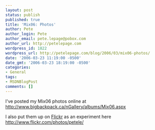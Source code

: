 ```yaml
---
layout: post
status: publish
published: true
title: 'Mix06: Photos'
author: Pete
author_login: Pete
author_email: pete.lepage@pobox.com
author_url: http://petelepage.com
wordpress_id: 1822
wordpress_url: http://petelepage.com/blog/2006/03/mix06-photos/
date: '2006-03-23 11:19:00 -0500'
date_gmt: '2006-03-23 18:19:00 -0500'
categories:
- General
tags:
- MSDNBlogPost
comments: []
---
```

<p>I've posted my Mix06 photos online at <a href="http://www.bigbackpack.ca/nGallery/albums/Mix06.aspx" target="_blank">http://www.bigbackpack.ca/nGallery/albums/Mix06.aspx</a></p>
<p>I also put them up on <a href="http://www.flickr.com/" target="_blank">Flickr</a> as an experiment here <a href="http://www.flickr.com/photos/petele/" target="_blank">http://www.flickr.com/photos/petele/</a></p>
